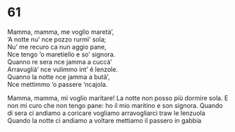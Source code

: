 # 61
  
Mamma, mamma, me voglio maretà’,  
’A notte nu’ nce pozzo rurmì’ sola;  
Nu’ me recuro ca nun aggio pane,  
Nce tengo ’o maretiello e so’ signora.  
Quanno re sera nce jamma a cuccà’  
Arravuglià’ nce vulimmo int’ ê lenzole.  
Quanno la notte nce jamma a butà’,  
Nce mettimmo ’o passere ’ncajola.

Mamma, mamma, mi voglio maritare!
La notte non posso più dormire sola.
E non mi curo che non tengo pane:
ho il mio maritino e son signora.
Quando di sera ci andiamo a coricare
vogliamo arravogliarci traw le lenzuola
Quando la notte ci andiamo a voltare
mettiamo il passero in gabbia
